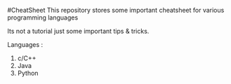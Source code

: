 #CheatSheet
This repository stores some important cheatsheet for various programming languages

Its not a tutorial just some important tips & tricks.

Languages :
1. c/C++
2. Java
3. Python
